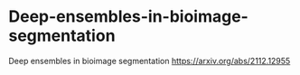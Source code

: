 # Deep-ensembles-in-bioimage-segmentation
Deep ensembles in bioimage segmentation
https://arxiv.org/abs/2112.12955
